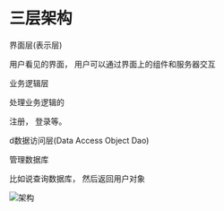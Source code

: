 # 三层架构

界面层(表示层)

用户看见的界面， 用户可以通过界面上的组件和服务器交互

业务逻辑层 

处理业务逻辑的

注册， 登录等。

d数据访问层(Data Access Object Dao)

管理数据库

比如说查询数据库， 然后返回用户对象

![架构](F:\E盘\编程学习\JavaWeb\架构.png)